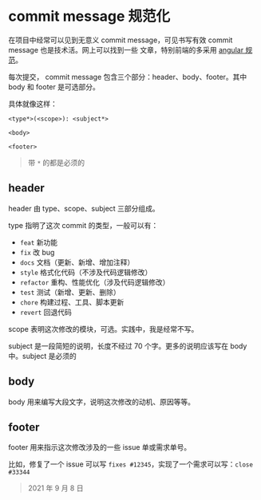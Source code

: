 # commit message 规范化

在项目中经常可以见到无意义 commit message，可见书写有效 commit message 也是技术活。网上可以找到一些
文章，特别前端的多采用 [angular 规范][1]。

每次提交， commit message 包含三个部分：header、body、footer。其中 body 和 footer 是可选部分。

具体就像这样：

```
<type*>(<scope>): <subject*>

<body>

<footer>
```

> 带 `*` 的都是必须的

## header

header 由 type、scope、subject 三部分组成。

type 指明了这次 commit 的类型，一般可以有：

- `feat` 新功能
- `fix` 改 bug
- `docs` 文档（更新、新增、增加注释）
- `style` 格式化代码（不涉及代码逻辑修改）
- `refactor` 重构、性能优化（涉及代码逻辑修改）
- `test` 测试（新增、更新、删除）
- `chore` 构建过程、工具、脚本更新
- `revert` 回退代码

scope 表明这次修改的模块，可选。实践中，我是经常不写。

subject 是一段简短的说明，长度不经过 70 个字。更多的说明应该写在 body 中。subject 是必须的

## body

body 用来编写大段文字，说明这次修改的动机、原因等等。

## footer

footer 用来指示这次修改涉及的一些 issue 单或需求单号。

比如，修复了一个 issue 可以写 `fixes #12345`，实现了一个需求可以写：`close #33344`

[1]: https://docs.google.com/document/d/1QrDFcIiPjSLDn3EL15IJygNPiHORgU1_OOAqWjiDU5Y/edit#heading=h.greljkmo14y0

> 2021 年 9 月 8 日